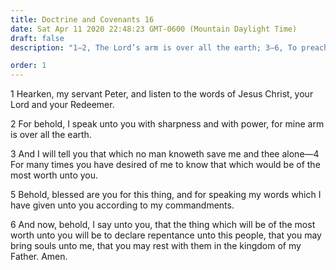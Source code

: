 ```yaml
---
title: Doctrine and Covenants 16
date: Sat Apr 11 2020 22:48:23 GMT-0600 (Mountain Daylight Time)
draft: false
description: "1–2, The Lord’s arm is over all the earth; 3–6, To preach the gospel and save souls is the thing of most worth."

order: 1
---
```

    
1 Hearken, my servant Peter, and listen to the words of Jesus Christ, your Lord and your Redeemer.

2 For behold, I speak unto you with sharpness and with power, for mine arm is over all the earth.

3 And I will tell you that which no man knoweth save me and thee alone—4 For many times you have desired of me to know that which would be of the most worth unto you.

5 Behold, blessed are you for this thing, and for speaking my words which I have given unto you according to my commandments.

6 And now, behold, I say unto you, that the thing which will be of the most worth unto you will be to declare repentance unto this people, that you may bring souls unto me, that you may rest with them in the kingdom of my Father. Amen.
